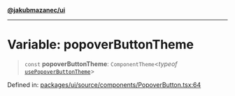 [**@jakubmazanec/ui**](../README.md)

---

# Variable: popoverButtonTheme

> `const` **popoverButtonTheme**: `ComponentTheme`\<_typeof_
> [`usePopoverButtonTheme`](../functions/usePopoverButtonTheme.md)\>

Defined in:
[packages/ui/source/components/PopoverButton.tsx:64](https://github.com/jakubmazanec/tools/blob/797379ce98752dc838b82c8398e04d90c58ce9e7/packages/ui/source/components/PopoverButton.tsx#L64)

